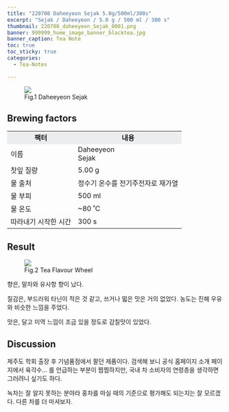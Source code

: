 ```yaml
---
title: "220708 Daheeyeon Sejak 5.0g/500ml/300s"
excerpt: "Sejak / Daheeyeon / 5.0 g / 500 ml / 300 s"
thumbnail: 220708_daheeyeon_Sejak_0001.png
banner: 999999_home_image_banner_blacktea.jpg
banner_caption: Tea Note
toc: true
toc_sticky: true
categories:
  - Tea-Notes

---
```


<figure class="align-center">
  <a href="{{ site.url }}{{ site.baseurl }}/assets/images/220708_daheeyeon_Sejak_0000.png">
  <img src="{{ site.url }}{{ site.baseurl }}/assets/images/220708_daheeyeon_Sejak_0000.png">
  </a>
  <figcaption>
  Fig.1 Daheeyeon Sejak
  </figcaption>
</figure>

## Brewing factors

<div align="center">
  <table align = "center" >
      <tr bgcolor="#ebedef" align ="center">
      <td><b>팩터</b></td>
      <td><b>내용</b></td>
      </tr>
      <tr>
      <td>이름</td>
      <td>Daheeyeon<br>Sejak</td>
      </tr>
      <tr>
      <td>찻잎 질량</td>
      <td>5.00 g</td>
      </tr>
      <tr>
    <td>물 출처</td>
      <td>정수기 온수를 전기주전자로 재가열</td>
      </tr>
      <tr>
    <td>물 부피</td>
      <td>500 ml</td>
      </tr>
      <tr>
    <td>물 온도</td>
      <td>~80 ˚C</td>
      </tr>
      <tr>
    <td>따라내기 시작한 시간</td>
      <td>300 s</td>
      </tr>
  </table>
</div>

## Result

<figure style="width: 450px" class="align-center">
  <a href="{{ site.url }}{{ site.baseurl }}/assets/images/200417_TeaFlavourWheel_eng.png">
  <img src="{{ site.url }}{{ site.baseurl }}/assets/images/200417_TeaFlavourWheel_eng.png">
  </a>
  <figcaption>
  Fig.2 Tea Flavour Wheel
  </figcaption>
</figure>

향은, 말차와 유사항 향이 났다.

질감은, 부드러워 타닌이 적은 것 같고, 쓰거나 떫은 맛은 거의 없었다. 농도는 진해 우유와 비슷한 느낌을 주었다.

맛은, 달고 미역 느낌이 조금 있을 정도로 감칠맛이 있었다.

## Discussion

제주도 학회 출장 후 기념품점에서 팔던 제품이다. 검색해 보니 공식 홈페이지 소개 페이지에서 육각수... 를 언급하는 부분이 찜찜하지만, 국내 차 소비자의 연령층을 생각하면 그러려니 싶기도 하다.

녹차는 잘 알지 못하는 분야라 홍차를 마실 때의 기준으로 평가해도 되는지는 잘 모르겠다. 다른 차를 더 마셔보자.

